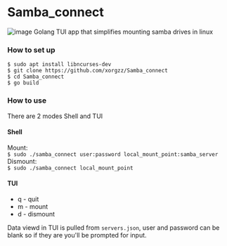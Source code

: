 # Samba_connect
![image](https://github.com/xorgzz/Samba_connect/assets/118397053/849f7bf5-5e1c-4cea-89e3-ff9d4ea40d58)
Golang TUI app that simplifies mounting samba drives in linux
<br>
### How to set up
`$ sudo apt install libncurses-dev`<br>
`$ git clone https://github.com/xorgzz/Samba_connect`<br>
`$ cd Samba_connect` <br>
`$ go build`<br>
### How to use
There are 2 modes Shell and TUI
#### Shell
Mount:<br>
`$ sudo ./samba_connect user:password local_mount_point:samba_server`<br>
Dismount:<br>
`$ sudo ./samba_connect local_mount_point`
#### TUI
 * q - quit
 * m - mount
 * d - dismount

Data viewd in TUI is pulled from `servers.json`,
user and password can be blank so if they are you'll be prompted for input. 

